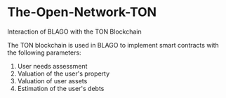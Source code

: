 # The-Open-Network-TON
Interaction of BLAGO with the TON Blockchain

The TON blockchain is used in BLAGO to implement smart contracts with the following parameters:
1) User needs assessment
2) Valuation of the user's property
3) Valuation of user assets
4) Estimation of the user's debts
